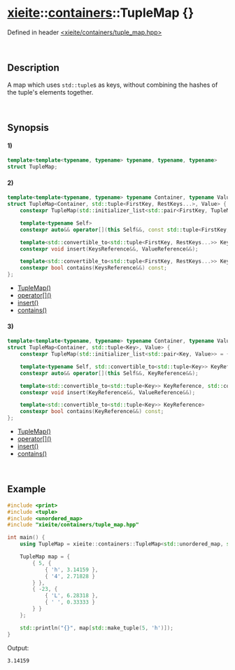 # [xieite](../../xieite.md)\:\:[containers](../../containers.md)\:\:TupleMap \{\}
Defined in header [<xieite/containers/tuple_map.hpp>](../../../include/xieite/containers/tuple_map.hpp)

&nbsp;

## Description
A map which uses `std::tuple`s as keys, without combining the hashes of the tuple's elements together.

&nbsp;

## Synopsis
#### 1)
```cpp
template<template<typename, typename> typename, typename, typename>
struct TupleMap;
```
#### 2)
```cpp
template<template<typename, typename> typename Container, typename Value, typename FirstKey, typename... RestKeys>
struct TupleMap<Container, std::tuple<FirstKey, RestKeys...>, Value> {
    constexpr TupleMap(std::initializer_list<std::pair<FirstKey, TupleMap<std::tuple<RestKeys...>, Value>>> = {}) noexcept;

    template<typename Self>
    constexpr auto&& operator[](this Self&&, const std::tuple<FirstKey, RestKeys...>&);

    template<std::convertible_to<std::tuple<FirstKey, RestKeys...>> KeysReference, std::convertible_to<Value> ValueReference>
    constexpr void insert(KeysReference&&, ValueReference&&);

    template<std::convertible_to<std::tuple<FirstKey, RestKeys...>> KeysReference>
    constexpr bool contains(KeysReference&&) const;
};
```
- [TupleMap\(\)](./structures/tuple_map/2/operators/constructor.md)
- [operator\[\]\(\)](./structures/tuple_map/2/operators/array_subscript.md)
- [insert\(\)](./structures/tuple_map/2/insert.md)
- [contains\(\)](./structures/tuple_map/2/contains.md)
#### 3)
```cpp
template<template<typename, typename> typename Container, typename Value, typename Key>
struct TupleMap<Container, std::tuple<Key>, Value> {
    constexpr TupleMap(std::initializer_list<std::pair<Key, Value>> = {}) noexcept;

    template<typename Self, std::convertible_to<std::tuple<Key>> KeyReference>
    constexpr auto&& operator[](this Self&&, KeyReference&&);

    template<std::convertible_to<std::tuple<Key>> KeyReference, std::convertible_to<Value> ValueReference>
    constexpr void insert(KeyReference&&, ValueReference&&);

    template<std::convertible_to<std::tuple<Key>> KeyReference>
    constexpr bool contains(KeyReference&&) const;
};
```
- [TupleMap\(\)](./structures/tuple_map/3/operators/constructor.md)
- [operator\[\]\(\)](./structures/tuple_map/3/operators/array_subscript.md)
- [insert\(\)](./structures/tuple_map/3/insert.md)
- [contains\(\)](./structures/tuple_map/3/contains.md)

&nbsp;

## Example
```cpp
#include <print>
#include <tuple>
#include <unordered_map>
#include "xieite/containers/tuple_map.hpp"

int main() {
    using TupleMap = xieite::containers::TupleMap<std::unordered_map, std::tuple<int, char>, double>;

    TupleMap map = {
        { 5, {
            { 'h', 3.14159 },
            { '4', 2.71828 }
        } },
        { -23, {
            { 'L', 6.28318 },
            { ' ', 0.33333 }
        } }
    };

    std::println("{}", map[std::make_tuple(5, 'h')]);
}
```
Output:
```
3.14159
```

